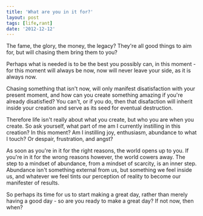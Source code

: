 ```yaml
---
title: 'What are you in it for?'
layout: post
tags: [life,rant]
date: '2012-12-12'
---
```


The fame, the glory, the money, the legacy? They're all good things to aim for, but will chasing them bring them to you?

Perhaps what is needed is to be the best you possibly can, in this moment - for this moment will always be now, now will never leave your side, as it is always now.

Chasing something that isn't now, will only manifest disatisfaction with your present moment, and how can you create something amazing if you're already disatisfied? You can't, or if you do, then that disafaction will inherit inside your creation and serve as its seed for eventual destruction.

Therefore life isn't really about what you create, but who you are when you create. So ask yourself, what part of me am I currently instilling in this creation? In this moment? Am I instilling joy, enthusiasm, abundance to what I touch? Or despair, frustration, and angst?

As soon as you're in it for the right reasons, the world opens up to you. If you're in it for the wrong reasons however, the world cowers away. The step to a mindset of abundance, from a mindset of scarcity, is an inner step. Abundance isn't something external from us, but something we feel inside us, and whatever we feel tints our perception of reality to become our manifester of results.

So perhaps its time for us to start making a great day, rather than merely having a good day - so are you ready to make a great day? If not now, then when?